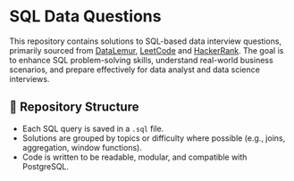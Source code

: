 # SQL Data Questions

This repository contains solutions to SQL-based data interview questions, primarily sourced from [DataLemur](https://datalemur.com), [LeetCode](https://leetcode.com) and [HackerRank](https://www.hackerrank.com). 
The goal is to enhance SQL problem-solving skills, understand real-world business scenarios, and prepare effectively for data analyst and data science interviews.

## 📁 Repository Structure

- Each SQL query is saved in a `.sql` file.
- Solutions are grouped by topics or difficulty where possible (e.g., joins, aggregation, window functions).
- Code is written to be readable, modular, and compatible with PostgreSQL.
